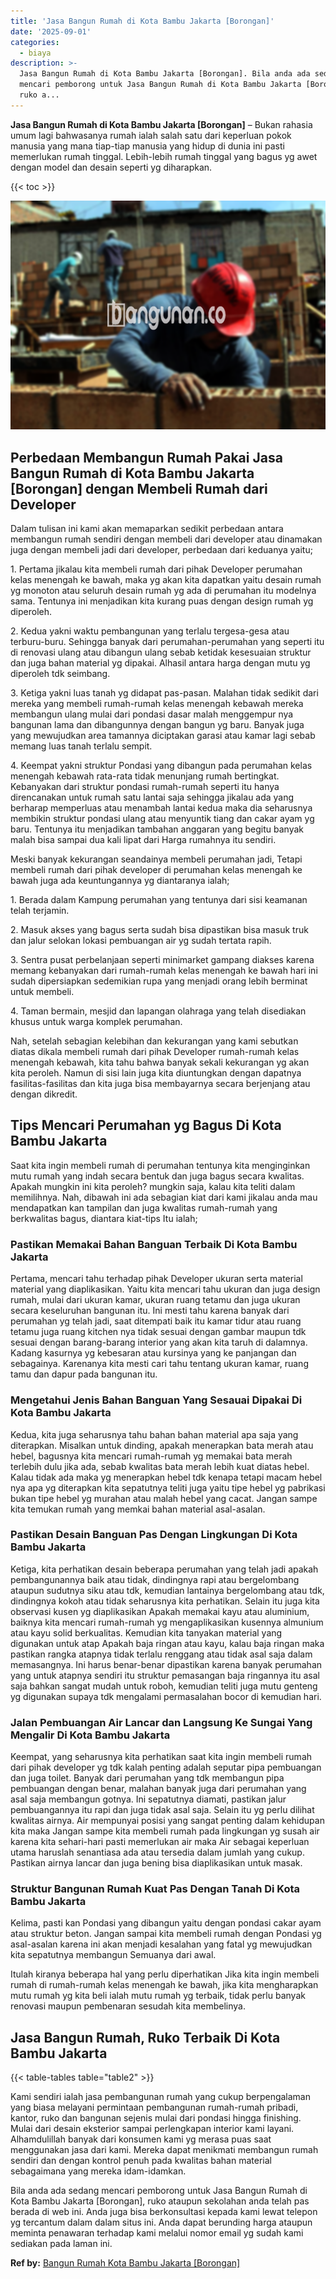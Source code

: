 ```yaml
---
title: 'Jasa Bangun Rumah di Kota Bambu Jakarta [Borongan]'
date: '2025-09-01'
categories:
  - biaya
description: >-
  Jasa Bangun Rumah di Kota Bambu Jakarta [Borongan]. Bila anda ada sedang
  mencari pemborong untuk Jasa Bangun Rumah di Kota Bambu Jakarta [Borongan],
  ruko a...
---
```


**Jasa Bangun Rumah di Kota Bambu Jakarta \[Borongan\]** – Bukan rahasia umum lagi bahwasanya rumah ialah salah satu dari keperluan pokok manusia yang mana tiap-tiap manusia yang hidup di dunia ini pasti memerlukan rumah tinggal. Lebih-lebih rumah tinggal yang bagus yg awet dengan model dan desain seperti yg diharapkan.

{{< toc >}}

![Jasa Bangun Rumah di Kota Bambu Jakarta [Borongan]](/images/borong-bangunan-10.png)

## Perbedaan Membangun Rumah Pakai Jasa Bangun Rumah di Kota Bambu Jakarta \[Borongan\] dengan Membeli Rumah dari Developer

Dalam tulisan ini kami akan memaparkan sedikit perbedaan antara membangun rumah sendiri dengan membeli dari developer atau dinamakan juga dengan membeli jadi dari developer, perbedaan dari keduanya yaitu;

1\. Pertama jikalau kita membeli rumah dari pihak Developer perumahan kelas menengah ke bawah, maka yg akan kita dapatkan yaitu desain rumah yg monoton atau seluruh desain rumah yg ada di perumahan itu modelnya sama. Tentunya ini menjadikan kita kurang puas dengan design rumah yg diperoleh.

2\. Kedua yakni waktu pembangunan yang terlalu tergesa-gesa atau terburu-buru. Sehingga banyak dari perumahan-perumahan yang seperti itu di renovasi ulang atau dibangun ulang sebab ketidak kesesuaian struktur dan juga bahan material yg dipakai. Alhasil antara harga dengan mutu yg diperoleh tdk seimbang.

3\. Ketiga yakni luas tanah yg didapat pas-pasan. Malahan tidak sedikit dari mereka yang membeli rumah-rumah kelas menengah kebawah mereka membangun ulang mulai dari pondasi dasar malah menggempur nya bangunan lama dan dibangunnya dengan bangun yg baru. Banyak juga yang mewujudkan area tamannya diciptakan garasi atau kamar lagi sebab memang luas tanah terlalu sempit.

4\. Keempat yakni struktur Pondasi yang dibangun pada perumahan kelas menengah kebawah rata-rata tidak menunjang rumah bertingkat. Kebanyakan dari struktur pondasi rumah-rumah seperti itu hanya direncanakan untuk rumah satu lantai saja sehingga jikalau ada yang berharap memperluas atau menambah lantai kedua maka dia seharusnya membikin struktur pondasi ulang atau menyuntik tiang dan cakar ayam yg baru. Tentunya itu menjadikan tambahan anggaran yang begitu banyak malah bisa sampai dua kali lipat dari Harga rumahnya itu sendiri.

Meski banyak kekurangan seandainya membeli perumahan jadi, Tetapi membeli rumah dari pihak developer di perumahan kelas menengah ke bawah juga ada keuntungannya yg diantaranya ialah;

1\. Berada dalam Kampung perumahan yang tentunya dari sisi keamanan telah terjamin.

2\. Masuk akses yang bagus serta sudah bisa dipastikan bisa masuk truk dan jalur selokan lokasi pembuangan air yg sudah tertata rapih.

3\. Sentra pusat perbelanjaan seperti minimarket gampang diakses karena memang kebanyakan dari rumah-rumah kelas menengah ke bawah hari ini sudah dipersiapkan sedemikian rupa yang menjadi orang lebih berminat untuk membeli.

4\. Taman bermain, mesjid dan lapangan olahraga yang telah disediakan khusus untuk warga komplek perumahan.

Nah, setelah sebagian kelebihan dan kekurangan yang kami sebutkan diatas dikala membeli rumah dari pihak Developer rumah-rumah kelas menengah kebawah, kita tahu bahwa banyak sekali kekurangan yg akan kita peroleh. Namun di sisi lain juga kita diuntungkan dengan dapatnya fasilitas-fasilitas dan kita juga bisa membayarnya secara berjenjang atau dengan dikredit.

## Tips Mencari Perumahan yg Bagus Di Kota Bambu Jakarta

Saat kita ingin membeli rumah di perumahan tentunya kita menginginkan mutu rumah yang indah secara bentuk dan juga bagus secara kwalitas. Apakah mungkin ini kita peroleh? mungkin saja, kalau kita teliti dalam memilihnya. Nah, dibawah ini ada sebagian kiat dari kami jikalau anda mau mendapatkan kan tampilan dan juga kwalitas rumah-rumah yang berkwalitas bagus, diantara kiat-tips Itu ialah;

### Pastikan Memakai Bahan Banguan Terbaik Di Kota Bambu Jakarta

Pertama, mencari tahu terhadap pihak Developer ukuran serta material material yang diaplikasikan. Yaitu kita mencari tahu ukuran dan juga design rumah, mulai dari ukuran kamar, ukuran ruang tetamu dan juga ukuran secara keseluruhan bangunan itu. Ini mesti tahu karena banyak dari perumahan yg telah jadi, saat ditempati baik itu kamar tidur atau ruang tetamu juga ruang kitchen nya tidak sesuai dengan gambar maupun tdk sesuai dengan barang-barang interior yang akan kita taruh di dalamnya. Kadang kasurnya yg kebesaran atau kursinya yang ke panjangan dan sebagainya. Karenanya kita mesti cari tahu tentang ukuran kamar, ruang tamu dan dapur pada bangunan itu.

### Mengetahui Jenis Bahan Banguan Yang Sesauai Dipakai Di Kota Bambu Jakarta

Kedua, kita juga seharusnya tahu bahan bahan material apa saja yang diterapkan. Misalkan untuk dinding, apakah menerapkan bata merah atau hebel, bagusnya kita mencari rumah-rumah yg memakai bata merah terlebih dulu jika ada, sebab kwalitas bata merah lebih kuat diatas hebel. Kalau tidak ada maka yg menerapkan hebel tdk kenapa tetapi macam hebel nya apa yg diterapkan kita sepatutnya teliti juga yaitu tipe hebel yg pabrikasi bukan tipe hebel yg murahan atau malah hebel yang cacat. Jangan sampe kita temukan rumah yang memkai bahan material asal-asalan.

### Pastikan Desain Banguan Pas Dengan Lingkungan Di Kota Bambu Jakarta

Ketiga, kita perhatikan desain beberapa perumahan yang telah jadi apakah pembangunannya baik atau tidak, dindingnya rapi atau bergelombang ataupun sudutnya siku atau tdk, kemudian lantainya bergelombang atau tdk, dindingnya kokoh atau tidak seharusnya kita perhatikan. Selain itu juga kita observasi kusen yg diaplikasikan Apakah memakai kayu atau aluminium, baiknya kita mencari rumah-rumah yg mengaplikasikan kusennya almunium atau kayu solid berkualitas. Kemudian kita tanyakan material yang digunakan untuk atap Apakah baja ringan atau kayu, kalau baja ringan maka pastikan rangka atapnya tidak terlalu renggang atau tidak asal saja dalam memasangnya. Ini harus benar-benar dipastikan karena banyak perumahan yang untuk atapnya sendiri itu struktur pemasangan baja ringannya itu asal saja bahkan sangat mudah untuk roboh, kemudian teliti juga mutu genteng yg digunakan supaya tdk mengalami permasalahan bocor di kemudian hari.

### Jalan Pembuangan Air Lancar dan Langsung Ke Sungai Yang Mengalir Di Kota Bambu Jakarta

Keempat, yang seharusnya kita perhatikan saat kita ingin membeli rumah dari pihak developer yg tdk kalah penting adalah seputar pipa pembuangan dan juga toilet. Banyak dari perumahan yang tdk membangun pipa pembuangan dengan benar, malahan banyak juga dari perumahan yang asal saja membangun gotnya. Ini sepatutnya diamati, pastikan jalur pembuangannya itu rapi dan juga tidak asal saja. Selain itu yg perlu dilihat kwalitas airnya. Air mempunyai posisi yang sangat penting dalam kehidupan kita maka Jangan sampe kita membeli rumah pada lingkungan yg susah air karena kita sehari-hari pasti memerlukan air maka Air sebagai keperluan utama haruslah senantiasa ada atau tersedia dalam jumlah yang cukup. Pastikan airnya lancar dan juga bening bisa diaplikasikan untuk masak.

### Struktur Bangunan Rumah Kuat Pas Dengan Tanah Di Kota Bambu Jakarta

Kelima, pasti kan Pondasi yang dibangun yaitu dengan pondasi cakar ayam atau struktur beton. Jangan sampai kita membeli rumah dengan Pondasi yg asal-asalan karena ini akan menjadi kesalahan yang fatal yg mewujudkan kita sepatutnya membangun Semuanya dari awal.

Itulah kiranya beberapa hal yang perlu diperhatikan Jika kita ingin membeli rumah di rumah-rumah kelas menengah ke bawah, jika kita mengharapkan mutu rumah yg kita beli ialah mutu rumah yg terbaik, tidak perlu banyak renovasi maupun pembenaran sesudah kita membelinya.

## Jasa Bangun Rumah, Ruko Terbaik Di Kota Bambu Jakarta

{{< table-tables table="table2" >}}

Kami sendiri ialah jasa pembangunan rumah yang cukup berpengalaman yang biasa melayani permintaan pembangunan rumah-rumah pribadi, kantor, ruko dan bangunan sejenis mulai dari pondasi hingga finishing. Mulai dari desain eksterior sampai perlengkapan interior kami layani. Alhamdulillah banyak dari konsumen kami yg merasa puas saat menggunakan jasa dari kami. Mereka dapat menikmati membangun rumah sendiri dan dengan kontrol penuh pada kwalitas bahan material sebagaimana yang mereka idam-idamkan.

Bila anda ada sedang mencari pemborong untuk Jasa Bangun Rumah di Kota Bambu Jakarta \[Borongan\], ruko ataupun sekolahan anda telah pas berada di web ini. Anda juga bisa berkonsultasi kepada kami lewat telepon yg tercantum dalam dalam situs ini. Anda dapat berunding harga ataupun meminta penawaran terhadap kami melalui nomor email yg sudah kami sediakan pada laman ini.

**Ref by:** [Bangun Rumah Kota Bambu Jakarta [Borongan]](https://id.wikipedia.org/wiki/Bangun)
